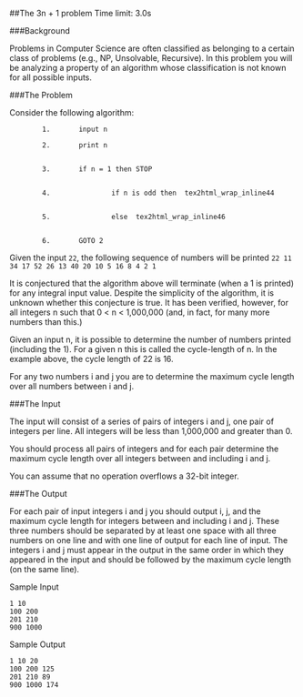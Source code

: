 ##The 3n + 1 problem
Time limit: 3.0s

###Background

Problems in Computer Science are often classified as belonging to a certain class of problems (e.g., NP, Unsolvable, Recursive). In this problem you will be analyzing a property of an algorithm whose classification is not known for all possible inputs.

###The Problem

Consider the following algorithm:

```
		1. 		 input n

		2. 		 print n


		3. 		 if n = 1 then STOP


		4. 		 		 if n is odd then  tex2html_wrap_inline44


		5. 		 		 else  tex2html_wrap_inline46


		6. 		 GOTO 2
```


Given the input `22`, the following sequence of numbers will be printed `22 11 34 17 52 26 13 40 20 10 5 16 8 4 2 1`

It is conjectured that the algorithm above will terminate (when a 1 is printed) for any integral input value. Despite the simplicity of the algorithm, it is unknown whether this conjecture is true. It has been verified, however, for all integers n such that 0 < n < 1,000,000 (and, in fact, for many more numbers than this.)

Given an input n, it is possible to determine the number of numbers printed (including the 1). For a given n this is called the cycle-length of n. In the example above, the cycle length of 22 is 16.

For any two numbers i and j you are to determine the maximum cycle length over all numbers between i and j.


###The Input

The input will consist of a series of pairs of integers i and j, one pair of integers per line. All integers will be less than 1,000,000 and greater than 0.

You should process all pairs of integers and for each pair determine the maximum cycle length over all integers between and including i and j.

You can assume that no operation overflows a 32-bit integer.

###The Output

For each pair of input integers i and j you should output i, j, and the maximum cycle length for integers between and including i and j. These three numbers should be separated by at least one space with all three numbers on one line and with one line of output for each line of input. The integers i and j must appear in the output in the same order in which they appeared in the input and should be followed by the maximum cycle length (on the same line).

Sample Input
```
1 10
100 200
201 210
900 1000
```

Sample Output
```
1 10 20
100 200 125
201 210 89
900 1000 174
```